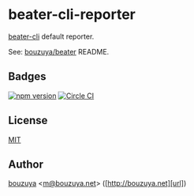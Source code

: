 # beater-cli-reporter

[beater-cli][bouzuya/beater-cli] default reporter.

See: [bouzuya/beater][] README.

[bouzuya/beater]: https://github.com/bouzuya/beater
[bouzuya/beater-cli]: https://github.com/bouzuya/beater-cli

## Badges

[![npm version][npm-badge-url]][npm-url]
[![Circle CI][circleci-badge-url]][circleci-url]

[npm-badge-url]: https://badge.fury.io/js/beater-cli-reporter.svg
[npm-url]: https://www.npmjs.com/package/beater-cli-reporter
[circleci-badge-url]: https://circleci.com/gh/bouzuya/beater-cli-reporter.svg?style=svg&dummy
[circleci-url]: https://circleci.com/gh/bouzuya/beater-cli-reporter

## License

[MIT](LICENSE)

## Author

[bouzuya][user] &lt;[m@bouzuya.net][email]&gt; ([http://bouzuya.net][url])

[user]: https://github.com/bouzuya
[email]: mailto:m@bouzuya.net
[url]: http://bouzuya.net
